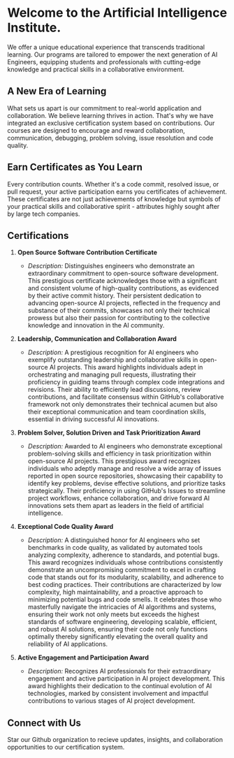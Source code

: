 # Welcome to the Artificial Intelligence Institute.

We offer a unique educational experience that transcends traditional learning. Our programs are tailored to empower the next generation of AI Engineers, equipping students and professionals with cutting-edge knowledge and practical skills in a collaborative environment.

## A New Era of Learning

What sets us apart is our commitment to real-world application and collaboration. We believe learning thrives in action. That's why we have integrated an exclusive certification system based on contributions. Our courses are designed to encourage and reward collaboration, communication, debugging, problem solving, issue resolution and code quality.

## Earn Certificates as You Learn

Every contribution counts. Whether it's a code commit, resolved issue, or pull request, your active participation earns you certificates of achievement. These certificates are not just achievements of knowledge but symbols of your practical skills and collaborative spirit - attributes highly sought after by large tech companies.

## Certifications

1. **Open Source Software Contribution Certificate**
   - _Description:_ Distinguishes engineers who demonstrate an extraordinary commitment to open-source software development. This prestigious certificate acknowledges those with a significant and consistent volume of high-quality contributions, as evidenced by their active commit history. Their persistent dedication to advancing open-source AI projects, reflected in the frequency and substance of their commits, showcases not only their technical prowess but also their passion for contributing to the collective knowledge and innovation in the AI community.

2. **Leadership, Communication and Collaboration Award**
   - _Description:_ A prestigious recognition for AI engineers who exemplify outstanding leadership and collaborative skills in open-source AI projects. This award highlights individuals adept in orchestrating and managing pull requests, illustrating their proficiency in guiding teams through complex code integrations and revisions. Their ability to efficiently lead discussions, review contributions, and facilitate consensus within GitHub's collaborative framework not only demonstrates their technical acumen but also their exceptional communication and team coordination skills, essential in driving successful AI innovations.

3. **Problem Solver, Solution Driven and Task Prioritization Award**
   - _Description:_ Awarded to AI engineers who demonstrate exceptional problem-solving skills and efficiency in task prioritization within open-source AI projects. This prestigious award recognizes individuals who adeptly manage and resolve a wide array of issues reported in open source repositories, showcasing their capability to identify key problems, devise effective solutions, and prioritize tasks strategically. Their proficiency in using GitHub's Issues to streamline project workflows, enhance collaboration, and drive forward AI innovations sets them apart as leaders in the field of artificial intelligence.

4. **Exceptional Code Quality Award**
   - _Description:_ A distinguished honor for AI engineers who set benchmarks in code quality, as validated by automated tools analyzing complexity, adherence to standards, and potential bugs. This award recognizes individuals whose contributions consistently demonstrate an uncompromising commitment to excel in crafting code that stands out for its modularity, scalability, and adherence to best coding practices. Their contributions are characterized by low complexity, high maintainability, and a proactive approach to minimizing potential bugs and code smells. It celebrates those who masterfully navigate the intricacies of AI algorithms and systems, ensuring their work not only meets but exceeds the highest standards of software engineering, developing scalable, efficient, and robust AI solutions, ensuring their code not only functions optimally thereby significantly elevating the overall quality and reliability of AI applications.

5. **Active Engagement and Participation Award**
   - _Description:_ Recognizes AI professionals for their extraordinary engagement and active participation in AI project development. This award highlights their dedication to the continual evolution of AI technologies, marked by consistent involvement and impactful contributions to various stages of AI project development.

## Connect with Us

Star our Github organization to recieve updates, insights, and collaboration opportunities to our certification system.
